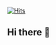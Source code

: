 [![Hits](https://hits.seeyoufarm.com/api/count/incr/badge.svg?url=https%3A%2F%2Fgithub.com%2FYeonjae37%2Fhit-counter&count_bg=%235E86AE&title_bg=%235E86AE&icon=&icon_color=%23E7E7E7&title=hits&edge_flat=false)](https://hits.seeyoufarm.com)


## Hi there 👋


<!--
**Yeonjae37/Yeonjae37** is a ✨ _special_ ✨ repository because its `README.md` (this file) appears on your GitHub profile.

Here are some ideas to get you started:

- 🔭 I’m currently working on ...
- 🌱 I’m currently learning ...
- 👯 I’m looking to collaborate on ...
- 🤔 I’m looking for help with ...
- 💬 Ask me about ...
- 📫 How to reach me: ...
- 😄 Pronouns: ...
- ⚡ Fun fact: ...
-->
